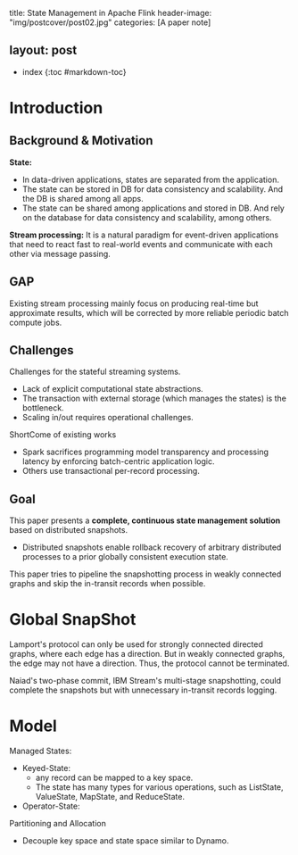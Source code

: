 title: State Management in Apache Flink
header-image: "img/postcover/post02.jpg"
categories: [A paper note]

layout: post
---
- index
{:toc #markdown-toc}
# Introduction

## Background & Motivation

**State:**

- In data-driven applications, states are separated from the application.
- The state can be stored in DB for data consistency and scalability. And the DB is shared among all apps.
- The state can be shared among applications and stored in DB. And rely on the database for data consistency and scalability, among others.

**Stream processing:** It is a natural paradigm for event-driven applications that need to react fast to real-world events and communicate with each other via message passing.

## GAP

Existing stream processing mainly focus on producing real-time but approximate results, which will be corrected by more reliable periodic batch compute jobs.

## Challenges

Challenges for the stateful streaming systems.

- Lack of explicit computational state abstractions.
- The transaction with external storage (which manages the states) is the bottleneck.
- Scaling in/out requires operational challenges.

ShortCome of existing works

- Spark sacrifices programming model transparency and processing latency by enforcing batch-centric application logic.
- Others use transactional per-record processing.

## Goal

This paper presents a **complete, continuous state management solution** based on distributed snapshots.

- Distributed snapshots enable rollback recovery of arbitrary distributed processes to a prior globally consistent execution state.

This paper tries to pipeline the snapshotting process in weakly connected graphs and skip the in-transit records when possible.

# Global SnapShot

Lamport's protocol can only be used for strongly connected directed graphs, where each edge has a direction. 
But in weakly connected graphs, the edge may not have a direction. Thus, the protocol cannot be terminated.

Naiad's two-phase commit, IBM Stream's multi-stage snapshotting, could complete the snapshots but with unnecessary in-transit records logging.

# Model

Managed States:

- Keyed-State: 
  - any record can be mapped to a key space.
  - The state has many types for various operations, such as ListState, ValueState, MapState, and ReduceState.
- Operator-State:

Partitioning and Allocation

- Decouple key space and state space similar to Dynamo.









